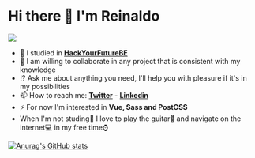 # Hi there 👋 I'm Reinaldo
![](https://media.giphy.com/media/LqMn3zJKoi93O/giphy.gif)
- :notebook: I studied in [**HackYourFutureBE**](https://hackyourfuture.be/)
- 👯 I am willing to collaborate in any project that is consistent with my knowledge
- :interrobang: Ask me about anything you need, I'll help you with pleasure if it's in my possibilities
- 📫 How to reach me:  [**Twitter**](https://twitter.com/perezrei/) - [**Linkedin**](https://www.linkedin.com/in/perezrei/)
- ⚡ For now I'm interested in **Vue, Sass and PostCSS**
- When I'm not studing:book: I love to play the guitar:musical_note: and navigate on the internet:computer: in my free time:watch:


[![Anurag's GitHub stats](https://github-readme-stats.vercel.app/api?username=perezrei)](https://github.com/anuraghazra/github-readme-stats)
